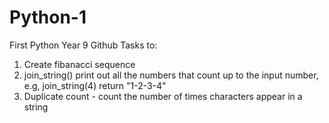 # Python-1
First Python Year 9 Github
Tasks to:
1) Create fibanacci sequence
2) join_string() print out all the numbers that count up to the input number, e.g, join_string(4) return "1-2-3-4"
3) Duplicate count - count the number of times characters appear in a string
